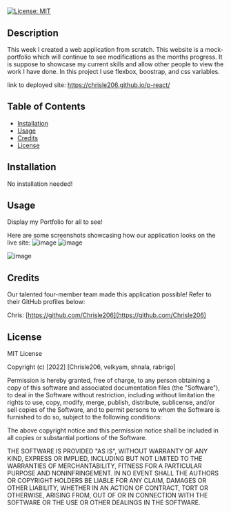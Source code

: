 # <portfolio-react>

[![License: MIT](https://img.shields.io/badge/License-MIT-yellow.svg)](https://opensource.org/licenses/MIT)

## Description

This week I created a web application from scratch. This website is a mock-portfolio which will continue to see modifications as the months progress. It is suppose to showcase my current skills and allow other people to view the work I have done. In this project I use flexbox, boostrap, and css variables.

link to deployed site: https://chrisle206.github.io/p-react/


## Table of Contents

- [Installation](#installation)
- [Usage](#usage)
- [Credits](#credits)
- [License](#license)

## Installation
No installation needed!

## Usage

Display my Portfolio for all to see!

Here are some screenshots showcasing how our application looks on the live site:
![image](https://user-images.githubusercontent.com/89957990/156710990-426c86f6-2b8f-4e85-92e4-69ba3764d317.png)
  ![image](https://user-images.githubusercontent.com/89957990/158039709-92aaf8a3-a5f7-4b9b-8643-4cb024ae710c.png)

![image](https://user-images.githubusercontent.com/89957990/156711021-866a8bac-6c48-45b9-b1e5-04fb9e3da562.png)





## Credits

Our talented four-member team made this application possible! Refer to their GitHub profiles below:

Chris: [https://github.com/Chrisle206](https://github.com/Chrisle206)


## License

MIT License

Copyright (c) [2022] [Chrisle206, velkyam, shnala, rabrigo]

Permission is hereby granted, free of charge, to any person obtaining a copy
of this software and associated documentation files (the "Software"), to deal
in the Software without restriction, including without limitation the rights
to use, copy, modify, merge, publish, distribute, sublicense, and/or sell
copies of the Software, and to permit persons to whom the Software is
furnished to do so, subject to the following conditions:

The above copyright notice and this permission notice shall be included in all
copies or substantial portions of the Software.

THE SOFTWARE IS PROVIDED "AS IS", WITHOUT WARRANTY OF ANY KIND, EXPRESS OR
IMPLIED, INCLUDING BUT NOT LIMITED TO THE WARRANTIES OF MERCHANTABILITY,
FITNESS FOR A PARTICULAR PURPOSE AND NONINFRINGEMENT. IN NO EVENT SHALL THE
AUTHORS OR COPYRIGHT HOLDERS BE LIABLE FOR ANY CLAIM, DAMAGES OR OTHER
LIABILITY, WHETHER IN AN ACTION OF CONTRACT, TORT OR OTHERWISE, ARISING FROM,
OUT OF OR IN CONNECTION WITH THE SOFTWARE OR THE USE OR OTHER DEALINGS IN THE
SOFTWARE.

